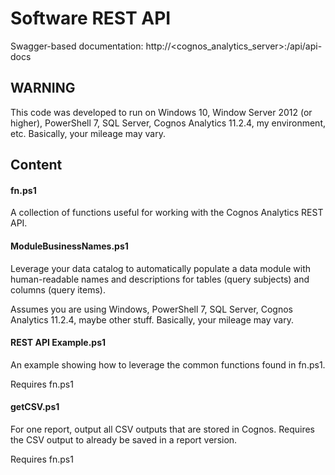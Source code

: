# Software REST API

Swagger-based documentation: http://<cognos_analytics_server>:<port>/api/api-docs

## WARNING

This code was developed to run on Windows 10, Window Server 2012 (or higher), PowerShell 7, SQL Server, Cognos Analytics 11.2.4, my environment, etc.  Basically, your mileage may vary.

## Content

#### fn.ps1

A collection of functions useful for working with the Cognos Analytics REST API.

#### ModuleBusinessNames.ps1

Leverage your data catalog to automatically populate a data module with human-readable names and descriptions for tables (query subjects) and columns (query items).

Assumes you are using Windows, PowerShell 7, SQL Server, Cognos Analytics 11.2.4, maybe other stuff.  Basically, your mileage may vary.

#### REST API Example.ps1

An example showing how to leverage the common functions found in fn.ps1.

Requires fn.ps1

#### getCSV.ps1

For one report, output all CSV outputs that are stored in Cognos.  Requires the CSV output to already be saved in a report version.

Requires fn.ps1

